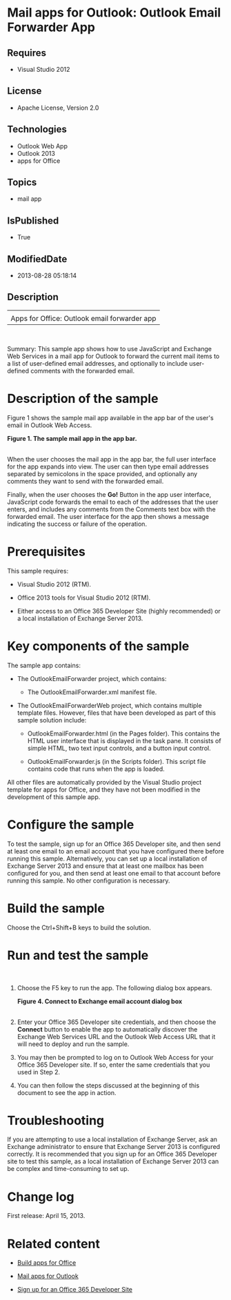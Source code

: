 # Mail apps for Outlook: Outlook Email Forwarder App
## Requires
* Visual Studio 2012
## License
* Apache License, Version 2.0
## Technologies
* Outlook Web App
* Outlook 2013
* apps for Office
## Topics
* mail app
## IsPublished
* True
## ModifiedDate
* 2013-08-28 05:18:14
## Description

<div id="header">
<table id="bottomTable" cellspacing="0" cellpadding="0">
<tbody>
<tr id="headerTableRow1">
<td align="left"></td>
</tr>
<tr id="headerTableRow2">
<td align="left"><span id="nsrTitle">Apps for Office: Outlook email forwarder app</span></td>
</tr>
</tbody>
</table>
</div>
<div id="mainSection">
<div id="mainBody">
<p>&nbsp;</p>
<div>
<p><span>Summary:</span> This sample app shows how to use JavaScript and Exchange Web Services in a mail app for Outlook to forward the current mail items to a list of user-defined email addresses, and optionally to include user-defined comments with the forwarded
 email.</p>
</div>
<div>
<h1>Description of the sample</h1>
<div id="sectionSection0">
<p>Figure 1 shows the sample mail app available in the app bar of the user's email in Outlook Web Access.</p>
<strong>
<div class="caption">Figure 1. The sample mail app in the app bar.</div>
</strong><br>
<img src="/site/view/file/95092/1/image.png" alt="">
<p>When the user chooses the mail app in the app bar, the full user interface for the app expands into view. The user can then type email addresses separated by semicolons in the space provided, and optionally any comments they want to send with the forwarded
 email.</p>
<p>Finally, when the user chooses the <strong><span class="ui">Go!</span></strong> Button in the app user interface, JavaScript code forwards the email to each of the addresses that the user enters, and includes any comments from the Comments text box with
 the forwarded email. The user interface for the app then shows a message indicating the success or failure of the operation.</p>
</div>
<h1>Prerequisites</h1>
<div id="sectionSection1">
<p>This sample requires:</p>
<ul>
<li>
<p>Visual Studio 2012 (RTM).</p>
</li><li>
<p>Office 2013 tools for Visual Studio 2012 (RTM).</p>
</li><li>
<p>Either access to an Office 365 Developer Site (highly recommended) or a local installation of Exchange Server 2013.</p>
</li></ul>
</div>
<h1>Key components of the sample</h1>
<div id="sectionSection2">
<p>The sample app contains:</p>
<ul>
<li>
<p>The OutlookEmailForwarder project, which contains:</p>
<ul>
<li>
<p>The OutlookEmailForwarder.xml manifest file.</p>
</li></ul>
</li><li>
<p>The OutlookEmailForwarderWeb project, which contains multiple template files. However, files that have been developed as part of this sample solution include:</p>
<ul>
<li>
<p>OutlookEmailForwarder.html (in the Pages folder). This contains the HTML user interface that is displayed in the task pane. It consists of simple HTML, two text input controls, and a button input control.</p>
</li><li>
<p>OutlookEmailForwarder.js (in the Scripts folder). This script file contains code that runs when the app is loaded.</p>
</li></ul>
</li></ul>
<p>All other files are automatically provided by the Visual Studio project template for apps for Office, and they have not been modified in the development of this sample app.</p>
</div>
<h1>Configure the sample</h1>
<div id="sectionSection3">
<p>To test the sample, sign up for an Office 365 Developer site, and then send at least one email to an email account that you have configured there before running this sample. Alternatively, you can set up a local installation of Exchange Server 2013 and ensure
 that at least one mailbox has been configured for you, and then send at least one email to that account before running this sample. No other configuration is necessary.</p>
</div>
<h1>Build the sample</h1>
<div id="sectionSection4">
<p>Choose the Ctrl&#43;Shift&#43;B keys to build the solution.</p>
</div>
<h1>Run and test the sample</h1>
<div id="sectionSection5">
<p>&nbsp;</p>
<div>
<ol>
<li>
<p>Choose the F5 key to run the app. The following dialog box appears.</p>
<strong>
<div class="caption">Figure 4. Connect to Exchange email account dialog box</div>
</strong><br>
<img src="/site/view/file/95091/1/image.png" alt=""> </li><li>
<p>Enter your Office 365 Developer site credentials, and then choose the <strong>
<span class="ui">Connect</span></strong> button to enable the app to automatically discover the Exchange Web Services URL and the Outlook Web Access URL that it will need to deploy and run the sample.</p>
</li><li>
<p>You may then be prompted to log on to Outlook Web Access for your Office 365 Developer site. If so, enter the same credentials that you used in Step 2.</p>
</li><li>
<p>You can then follow the steps discussed at the beginning of this document to see the app in action.</p>
</li></ol>
</div>
</div>
<h1>Troubleshooting</h1>
<div id="sectionSection6">
<p>If you are attempting to use a local installation of Exchange Server, ask an Exchange administrator to ensure that Exchange Server 2013 is configured correctly. It is recommended that you sign up for an Office 365 Developer site to test this sample, as a
 local installation of Exchange Server 2013 can be complex and time-consuming to set up.</p>
</div>
<h1>Change log</h1>
<div id="sectionSection7">
<p>First release: April 15, 2013.</p>
</div>
<h1>Related content</h1>
<div id="sectionSection8">
<ul>
<li>
<p><a href="http://msdn.microsoft.com/en-us/library/office/jj220060.aspx" target="_blank">Build apps for Office</a></p>
</li><li>
<p><a href="http://msdn.microsoft.com/en-us/library/office/fp161135.aspx" target="_blank">Mail apps for Outlook</a></p>
</li><li>
<p><a href="http://msdn.microsoft.com/en-us/library/fp179924.aspx" target="_blank">Sign up for an Office 365 Developer Site</a></p>
</li></ul>
</div>
</div>
</div>
</div>
